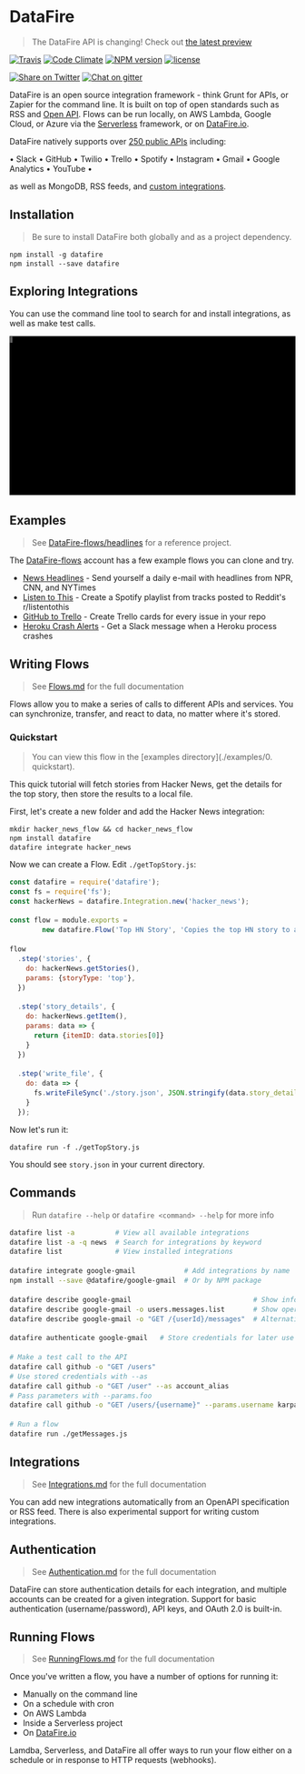# DataFire
> The DataFire API is changing! Check out [the latest preview](https://github.com/DataFire/DataFire/tree/v2)

[![Travis][travis-image]][travis-link]
[![Code Climate][climate-image]][climate-link]
[![NPM version][npm-image]][npm-link]
[![license](https://img.shields.io/badge/license-MIT-blue.svg)](https://www.npmjs.com/package/datafire)
<!--[![Dependency status][deps-image]][deps-link]
[![devDependency status][devdeps-image]][devdeps-link]-->
[![Share on Twitter][twitter-image]][twitter-link]
[![Chat on gitter][gitter-image]][gitter-link]

DataFire is an open source integration framework - think Grunt for APIs, or Zapier for the command line.
It is built on top of open standards such as RSS and
[Open API](https://github.com/OAI/OpenAPI-Specification). Flows can be run locally, on
AWS Lambda, Google Cloud, or Azure via the [Serverless](https://github.com/serverless/serverless) framework, or on
[DataFire.io](https://datafire.io).

DataFire natively supports over
[250 public APIs](https://github.com/DataFire/Integrations/tree/master/integrations) including:

&bull; Slack &bull; GitHub &bull; Twilio &bull; Trello &bull; Spotify &bull;
Instagram &bull; Gmail &bull; Google Analytics &bull; YouTube &bull;

as well as MongoDB, RSS feeds, and [custom integrations](docs/Integrations.md).

## Installation
> Be sure to install DataFire both globally and as a project dependency.

```
npm install -g datafire
npm install --save datafire
```

## Exploring Integrations
You can use the command line tool to search for and install integrations, as well as
make test calls. 

![Exploing Integrations](./docs/explore.gif)


## Examples
> See [DataFire-flows/headlines](https://github.com/DataFire-flows/headlines) for a reference project.

The [DataFire-flows](https://github.com/DataFire-flows) account has a few example flows you can clone and try.

* [News Headlines](https://github.com/DataFire-flows/headlines) - Send yourself a daily e-mail with headlines from NPR, CNN, and NYTimes
* [Listen to This](https://github.com/DataFire-flows/listen-to-this) - Create a Spotify playlist from tracks posted to Reddit's r/listentothis
* [GitHub to Trello](https://github.com/DataFire-flows/github-issues-to-trello) - Create Trello cards for every issue in your repo
* [Heroku Crash Alerts](https://github.com/DataFire-flows/heroku-crash-alerts) - Get a Slack message when a Heroku process crashes


## Writing Flows
> See [Flows.md](./docs/Flows.md) for the full documentation

Flows allow you to make a series of calls to different APIs and services.
You can synchronize, transfer, and react to data, no matter where it's stored.

### Quickstart
> You can view this flow in the [examples directory](./examples/0. quickstart).

This quick tutorial will fetch stories from Hacker News, get the details
for the top story, then store the results to a local file.

First, let's create a new folder and add the Hacker News integration:
```
mkdir hacker_news_flow && cd hacker_news_flow
npm install datafire
datafire integrate hacker_news
```

Now we can create a Flow. Edit `./getTopStory.js`:
```js
const datafire = require('datafire');
const fs = require('fs');
const hackerNews = datafire.Integration.new('hacker_news');

const flow = module.exports =
        new datafire.Flow('Top HN Story', 'Copies the top HN story to a local file');

flow
  .step('stories', {
    do: hackerNews.getStories(),
    params: {storyType: 'top'},
  })

  .step('story_details', {
    do: hackerNews.getItem(),
    params: data => {
      return {itemID: data.stories[0]}
    }
  })

  .step('write_file', {
    do: data => {
      fs.writeFileSync('./story.json', JSON.stringify(data.story_details, null, 2));
    }
  });
```

Now let's run it:
```
datafire run -f ./getTopStory.js
```
You should see `story.json` in your current directory.

## Commands
> Run `datafire --help` or `datafire <command> --help` for more info

```bash
datafire list -a          # View all available integrations
datafire list -a -q news  # Search for integrations by keyword
datafire list             # View installed integrations

datafire integrate google-gmail            # Add integrations by name
npm install --save @datafire/google-gmail  # Or by NPM package

datafire describe google-gmail                              # Show info and operations
datafire describe google-gmail -o users.messages.list       # Show operation details
datafire describe google-gmail -o "GET /{userId}/messages"  # Alternative operation name

datafire authenticate google-gmail   # Store credentials for later use

# Make a test call to the API
datafire call github -o "GET /users"
# Use stored credentials with --as
datafire call github -o "GET /user" --as account_alias
# Pass parameters with --params.foo
datafire call github -o "GET /users/{username}" --params.username karpathy

# Run a flow
datafire run ./getMessages.js
```

## Integrations
> See [Integrations.md](./docs/Integrations.md) for the full documentation

You can add new integrations automatically from an OpenAPI specification or RSS feed.
There is also experimental support for writing custom integrations.

## Authentication
> See [Authentication.md](./docs/Authentication.md) for the full documentation

DataFire can store authentication details for each integration, and multiple accounts
can be created for a given integration.
Support for basic authentication (username/password), API keys, and OAuth 2.0 is built-in.

## Running Flows
> See [RunningFlows.md](./docs/RunningFlows.md) for the full documentation

Once you've written a flow, you have a number of options for running it:

* Manually on the command line
* On a schedule with cron
* On AWS Lambda
* Inside a Serverless project
* On [DataFire.io](https://datafire.io)

Lamdba, Serverless, and DataFire all offer ways to run your flow
either on a schedule or in response to HTTP requests (webhooks).

[twitter-image]: https://img.shields.io/twitter/url/http/github.com/DataFire/DataFire.svg?style=social
[twitter-link]: https://twitter.com/intent/tweet?text=DataFire%20-%20open+source+integration+framework:&url=http%3A%2F%2Fgithub.com%2FDataFire%2FDataFire
[gitter-image]: https://badges.gitter.im/DataFire/DataFire.png
[gitter-link]: https://gitter.im/DataFire/Lobby
[npm-image]: https://img.shields.io/npm/v/datafire.svg
[npm-link]: https://npmjs.org/package/datafire
[travis-image]: https://travis-ci.org/DataFire/DataFire.svg?branch=master
[travis-link]: https://travis-ci.org/DataFire/DataFire
[climate-image]: https://codeclimate.com/github/DataFire/DataFire.png
[climate-link]: https://codeclimate.com/github/DataFire/DataFire
[deps-image]: https://img.shields.io/david/DataFire/DataFire.svg
[deps-link]: https://david-dm.org/DataFire/DataFire
[devdeps-image]: https://img.shields.io/david/dev/DataFire/DataFire.svg
[devdeps-link]: https://david-dm.org/DataFire/DataFire#info=devDependencies
